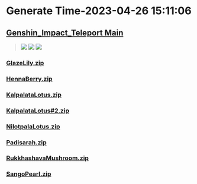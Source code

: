 # Generate Time-2023-04-26 15:11:06

## [Genshin_Impact_Teleport Main](https://github.com/Sam5440/Genshin_Impact_Teleport)

>![](https://komarev.com/ghpvc/?username=done439)
>![](https://komarev.com/ghpvc/?username=done438)
>![](https://komarev.com/ghpvc/?username=done437)

### [GlazeLily.zip](https://raw.githubusercontent.com/Sam5440/Genshin_Impact_Teleport/download/OtherFile/RecycleBin/LocalSpecialties/GlazeLily.zip)

### [HennaBerry.zip](https://raw.githubusercontent.com/Sam5440/Genshin_Impact_Teleport/download/OtherFile/RecycleBin/LocalSpecialties/HennaBerry.zip)

### [KalpalataLotus.zip](https://raw.githubusercontent.com/Sam5440/Genshin_Impact_Teleport/download/OtherFile/RecycleBin/LocalSpecialties/KalpalataLotus.zip)

### [KalpalataLotus#2.zip](https://raw.githubusercontent.com/Sam5440/Genshin_Impact_Teleport/download/OtherFile/RecycleBin/LocalSpecialties/KalpalataLotus%232.zip)

### [NilotpalaLotus.zip](https://raw.githubusercontent.com/Sam5440/Genshin_Impact_Teleport/download/OtherFile/RecycleBin/LocalSpecialties/NilotpalaLotus.zip)

### [Padisarah.zip](https://raw.githubusercontent.com/Sam5440/Genshin_Impact_Teleport/download/OtherFile/RecycleBin/LocalSpecialties/Padisarah.zip)

### [RukkhashavaMushroom.zip](https://raw.githubusercontent.com/Sam5440/Genshin_Impact_Teleport/download/OtherFile/RecycleBin/LocalSpecialties/RukkhashavaMushroom.zip)

### [SangoPearl.zip](https://raw.githubusercontent.com/Sam5440/Genshin_Impact_Teleport/download/OtherFile/RecycleBin/LocalSpecialties/SangoPearl.zip)

